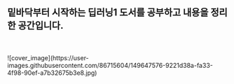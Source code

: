 ## **밑바닥부터 시작하는 딥러닝1 도서를 공부하고 내용을 정리한 공간입니다.**

<br/>
</br>
![cover_image](https://user-images.githubusercontent.com/86715604/149647576-9221d38a-fa33-4f98-90ef-a7b32675b3e8.jpg)

